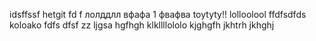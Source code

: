 idsffssf
hetgit fd f 
лолддлл
вфафа
1
фвафва
toytyty!!
lolloolool
ffdfsdfds
koloako
fdfs
dfsf
zz
ljgsa
hgfhgh
klkllllololo
kjghgfh
jkhtrh
jkhghj
